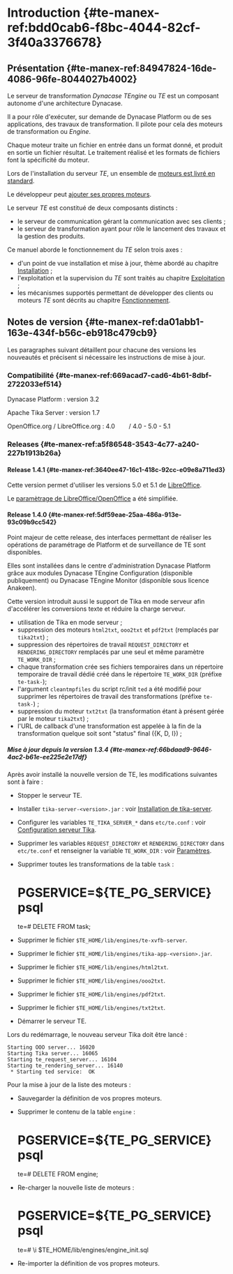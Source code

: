 # Introduction {#te-manex-ref:bdd0cab6-f8bc-4044-82cf-3f40a3376678}

## Présentation {#te-manex-ref:84947824-16de-4086-96fe-8044027b4002}

Le serveur de transformation *Dynacase TEngine* ou *TE* est un composant
autonome d'une architecture Dynacase.

Il a pour rôle d'exécuter, sur demande de Dynacase Platform ou de ses
applications, des travaux de transformation. Il pilote pour cela des moteurs de
transformation ou *Engine*.

Chaque moteur traite un fichier en entrée dans un format donné, et produit en
sortie un fichier résultat. Le traitement réalisé et les formats de fichiers
font la spécificité du moteur.

Lors de l'installation du serveur *TE*, un ensemble de [moteurs est livré en
standard][std_engines].

Le développeur peut [ajouter ses propres moteurs][add_engines].

Le serveur *TE* est constitué de deux composants distincts :

* le serveur de communication gérant la communication avec ses clients ;
* le serveur de transformation ayant pour rôle le lancement des travaux et la
  gestion des produits.

Ce manuel aborde le fonctionnement du *TE* selon trois axes :

* d'un point de vue installation et mise à jour, thème abordé au chapitre
  [Installation][installation] ;
* l'exploitation et la supervision du *TE* sont traités au chapitre
  [Exploitation][exploitation] ;
* les mécanismes supportés permettant de développer des clients ou moteurs *TE*
  sont décrits au chapitre [Fonctionnement][fonctionnement].

## Notes de version {#te-manex-ref:da01abb1-163e-434f-b56c-eb918c479cb9}

Les paragraphes suivant détaillent pour chacune des versions les nouveautés
et précisent si nécessaire les instructions de mise à jour.

### Compatibilité {#te-manex-ref:669acad7-cad6-4b61-8dbf-2722033ef514}

Dynacase Platform
:  version 3.2

Apache Tika Server
:  version 1.7

OpenOffice.org / LibreOffice.org
:  4.0 &nbsp;&nbsp;&nbsp;&nbsp;&nbsp;&nbsp; /    4.0 - 5.0 - 5.1

### Releases {#te-manex-ref:a5f86548-3543-4c77-a240-227b1913b26a}

#### Release 1.4.1 {#te-manex-ref:3640ee47-16c1-418c-92cc-e09e8a711ed3}

Cette version permet d'utiliser les versions 5.0 et 5.1 de
[LibreOffice](http://www.libreoffice.org).

Le [paramètrage de LibreOffice/OpenOffice][ooo-config] a été simplifiée.

#### Release 1.4.0 {#te-manex-ref:5df59eae-25aa-486a-913e-93c09b9cc542}

Point majeur de cette release, des interfaces permettant de réaliser les
opérations de paramétrage de Platform et de surveillance de TE sont
disponibles.

Elles sont installées dans le centre d'administration Dynacase Platform grâce
aux modules Dynacase TEngine Configuration (disponible publiquement) ou
Dynacase TEngine Monitor (disponible sous licence Anakeen).

Cette version introduit aussi le support de Tika en mode serveur afin
d'accélérer les conversions texte et réduire la charge serveur.

* utilisation de Tika en mode serveur ;
* suppression des moteurs `html2txt`, `ooo2txt` et `pdf2txt` (remplacés par
  `tika2txt`) ;
* suppression des répertoires de travail `REQUEST_DIRECTORY` et
  `RENDERING_DIRECTORY` remplacés par une seul et même paramètre `TE_WORK_DIR`
  ;
* chaque transformation crée ses fichiers temporaires dans un répertoire
  temporaire de travail dédié créé dans le répertoire `TE_WORK_DIR` (préfixe
  `te-task-`);
* l'argument `cleantmpfiles` du script rc/init `ted` a été modifié pour
  supprimer les répertoires de travail des transformations (préfixe `te-task-`)
  ;
* suppression du moteur `txt2txt` (la transformation étant à présent gérée par
  le moteur `tika2txt`) ;
* l'URL de callback d'une transformation est appelée à la fin de la
  transformation quelque soit sont "status" final ({K, D, I}) ;

##### Mise à jour depuis la version 1.3.4 {#te-manex-ref:66bdaad9-9646-4ac2-b61e-ee225e2e17df}

Après avoir installé la nouvelle version de TE, les modifications suivantes
sont à faire :

* Stopper le serveur TE.
* Installer `tika-server-<version>.jar` : voir [Installation de
  tika-server][tika-server].
* Configurer les variables `TE_TIKA_SERVER_*` dans `etc/te.conf` : voir
  [Configuration serveur Tika](#te-manex-ref:0260dfe8-d1c9-40c8-b2ba-666988ae4c09).
* Supprimer les variables `REQUEST_DIRECTORY` et `RENDERING_DIRECTORY` dans
  `etc/te.conf` et renseigner la variable `TE_WORK_DIR` : voir
  [Paramètres](#te-manex-ref:0260dfe8-d1c9-40c8-b2ba-666988ae4c09).
* Supprimer toutes les transformations de la table `task` :

    # PGSERVICE=${TE_PG_SERVICE} psql
    te=# DELETE FROM task;

* Supprimer le fichier `$TE_HOME/lib/engines/te-xvfb-server`.
* Supprimer le fichier `$TE_HOME/lib/engines/tika-app-<version>.jar`.
* Supprimer le fichier `$TE_HOME/lib/engines/html2txt`.
* Supprimer le fichier `$TE_HOME/lib/engines/ooo2txt`.
* Supprimer le fichier `$TE_HOME/lib/engines/pdf2txt`.
* Supprimer le fichier `$TE_HOME/lib/engines/txt2txt`.
* Démarrer le serveur TE.

Lors du redémarrage, le nouveau serveur Tika doit être lancé :

    Starting OOO server... 16020
    Starting Tika server... 16065
    Starting te_request_server... 16104
    Starting te_rendering_server... 16140
     * Starting ted service:  OK

Pour la mise à jour de la liste des moteurs :

* Sauvegarder la définition de vos propres moteurs.
* Supprimer le contenu de la table `engine` :

    # PGSERVICE=${TE_PG_SERVICE} psql
    te=# DELETE FROM engine;

* Re-charger la nouvelle liste de moteurs :

    # PGSERVICE=${TE_PG_SERVICE} psql
    te=# \i $TE_HOME/lib/engines/engine_init.sql

* Re-importer la définition de vos propres moteurs.

<!-- links -->
[std_engines]:    #te-manex-ref:49dd054a-e596-4ebe-9e75-adca937f630b
[add_engines]:    #te-manex-ref:87061b8c-19ca-4a7b-b370-706ae3fe1160
[installation]:   #te-manex-ref:99a9bb66-739f-4fa4-88f9-fe236a9a8e7c
[exploitation]:   #te-manex-ref:cdff4ee0-3ed7-4293-8de9-ab53dc8ad312
[fonctionnement]: #te-manex-ref:674a6c70-eb4e-415d-8f03-5a2a7142578e
[tika-server]:    #te-manex-ref:862c633f-e53f-4f7e-8544-fc795eb03acd
[ooo-config]:     #te-manex-ref:600fb6d4-d9e3-4032-a9b7-ca60c276f728